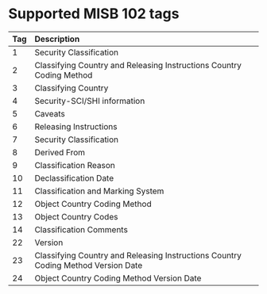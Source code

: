 # Supported MISB 102 tags

| Tag       |    Description                           |
|-----------|:-----------------------------------------|
|    1      | Security Classification                     |
|    2      | Classifying Country and Releasing Instructions Country Coding Method                    |
|    3      | Classifying Country                  |
|    4      | Security-SCI/SHI information                   |
|    5      | Caveats                    |
|    6      | Releasing Instructions                 |
|    7      | Security Classification                     |
|    8      | Derived From                    |
|    9      | Classification Reason             |
|   10      | Declassification Date                   |
|   11      | Classification and Marking System                    |
|   12      | Object Country Coding Method                 |
|   13      | Object Country Codes             |
|   14      | Classification Comments                    |
|   22      | Version                    |
|   23      | Classifying Country and Releasing Instructions Country Coding Method Version Date            |
|   24      | Object Country Coding Method Version Date                   |

 
 
